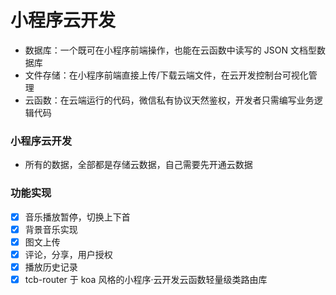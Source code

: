 # 小程序云开发

- 数据库：一个既可在小程序前端操作，也能在云函数中读写的 JSON 文档型数据库
- 文件存储：在小程序前端直接上传/下载云端文件，在云开发控制台可视化管理
- 云函数：在云端运行的代码，微信私有协议天然鉴权，开发者只需编写业务逻辑代码

### 小程序云开发
- 所有的数据，全部都是存储云数据，自己需要先开通云数据

### 功能实现
  - [X] 音乐播放暂停，切换上下首
  - [X] 背景音乐实现
  - [X] 图文上传
  - [X] 评论，分享，用户授权
  - [X] 播放历史记录
  - [X] tcb-router 于 koa 风格的小程序·云开发云函数轻量级类路由库

